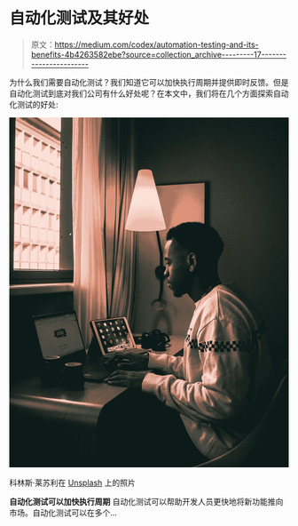 # 自动化测试及其好处

> 原文：<https://medium.com/codex/automation-testing-and-its-benefits-4b4263582ebe?source=collection_archive---------17----------------------->

为什么我们需要自动化测试？我们知道它可以加快执行周期并提供即时反馈。但是自动化测试到底对我们公司有什么好处呢？在本文中，我们将在几个方面探索自动化测试的好处:

![](img/a4e4c77b6dcfa9794a62612878455b27.png)

科林斯·莱苏利在 [Unsplash](https://unsplash.com?utm_source=medium&utm_medium=referral) 上的照片

**自动化测试可以加快执行周期** 自动化测试可以帮助开发人员更快地将新功能推向市场。自动化测试可以在多个…